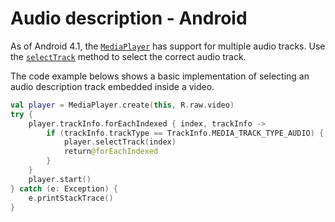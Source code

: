 # Audio description - Android

As of Android 4.1, the [`MediaPlayer`](https://developer.android.com/reference/android/media/MediaPlayer) has support for multiple audio tracks. Use the [`selectTrack`](<https://developer.android.com/reference/android/media/MediaPlayer#selectTrack(int)>) method to select the correct audio track.

The code example belows shows a basic implementation of selecting an audio description track embedded inside a video.

```kotlin
val player = MediaPlayer.create(this, R.raw.video)
try {
    player.trackInfo.forEachIndexed { index, trackInfo ->
        if (trackInfo.trackType == TrackInfo.MEDIA_TRACK_TYPE_AUDIO) {
            player.selectTrack(index)
            return@forEachIndexed
        }
    }
    player.start()
} catch (e: Exception) {
    e.printStackTrace()
}
```
